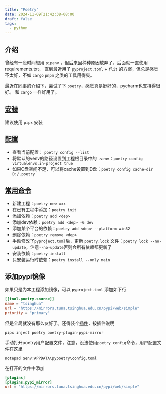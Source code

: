 ```yaml
---
title: "Poetry"
date: 2024-11-09T21:42:38+08:00
draft: false
tags:
  - python
---
```


## 介绍

曾经有一段时间想用 `pipenv` ，但后来因种种原因放弃了，后面就一直使用 requirements.txt，
直到最近用了 `pyproject.toml` + `flit` 的方案，但总是感觉不太好，不如 `cargo` `pnpm` 之类的工具用得爽。

最近在[同事](https://rustcc.com.cn/)的介绍下，尝试了下 `poetry`，感觉真是挺好的，pycharm也支持得很好。
和 `cargo` 一样好用了。

## [安装](https://python-poetry.org/docs/#installation)

建议使用 `pipx` 安装

## [配置](https://python-poetry.org/docs/configuration/)

- 查看当前配置： `poetry config --list`
- 将默认的venv的路径设置到工程根目录中的 `.venv`：`poetry config virtualenvs.in-project true`
- 如果C盘空间不足，可以将cache设置到D盘：`poetry config cache-dir D:/.poetry`

## [常用命令](https://python-poetry.org/docs/cli/)

- 新建工程：`poetry new xxx`
- 在已有工程中添加：`poetry init`
- 添加依赖：`poetry add <dep>`
- 添加dev依赖：`poetry add <dep> -G dev`
- 添加某个平台的依赖：`poetry add <dep> --platform win32`
- 删除依赖：`poetry remove <dep>`
- 手动修改了`pyproject.toml`后，更新 `poetry.lock` 文件：`poetry lock --no-update`，注意`--no-update`否则会所有依赖都更新了
- 安装依赖：`poetry install`
- 只安装运行时依赖：`poetry install --only main`

## 添加pypi镜像

如果只是为本工程添加镜像，可以 `pyproject.toml` 添加如下行

```toml
[[tool.poetry.source]]
name = "tsinghua"
url = "https://mirrors.tuna.tsinghua.edu.cn/pypi/web/simple"
priority = "primary"
```

但是全局就没有那么友好了。还得装个[插件](https://github.com/arcesium/poetry-plugin-pypi-mirror)，按插件说明

```shell
pipx inject poetry poetry-plugin-pypi-mirror
```

手动打开poetry用户配置文件，注意，没法使用`poetry config`命令，用户配置文件在这里

```shell
notepad $env:APPDATA\pypoetry\config.toml
```

在打开的文件中添加

```toml
[plugins]
[plugins.pypi_mirror]
url = "https://mirrors.tuna.tsinghua.edu.cn/pypi/web/simple"
```
